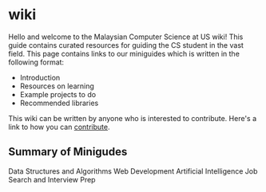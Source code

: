 wiki
===============================
Hello and welcome to the Malaysian Computer Science at US wiki! This guide contains curated resources for guiding the CS student in the vast field. This page contains links to our miniguides which is written in the following format:
+ Introduction
+ Resources on learning
+ Example projects to do
+ Recommended libraries

This wiki can be written by anyone who is interested to contribute. Here's a link to how you can [contribute](../blob/master/CONTRIBUTING).

Summary of Minigudes
----------------------------
Data Structures and Algorithms
Web Development
Artificial Intelligence
Job Search and Interview Prep

